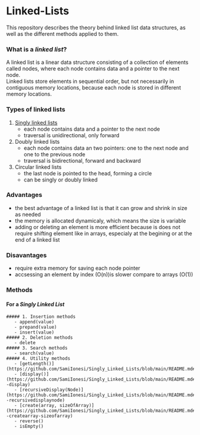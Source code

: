 # Linked-Lists
This repository describes the theory behind linked list data structures, as well as the different methods applied to them.

### What is a *linked list*?

A linked list is a linear data structure consisting of a collection of elements called nodes, where each node contains data and a pointer to the next node.<br>
Linked lists store elements in sequential order, but not necessarily in contiguous memory locations, because each node is stored in different memory locations.

### Types of linked lists

1. [Singly linked lists](https://github.com/SamiIonesi/Singly_Linked_Lists/tree/main)
    - each node contains data and a pointer to the next node
    - traversal is unidirectional, only forward
2. Doubly linked lists
    - each node contains data an two pointers: one to the next node and one to the previous node
    - traversal is bidirectional, forward and backward
3. Circular linked lists
    - the last node is pointed to the head, forming a circle
    - can be singly or doubly linked

### Advantages

- the best advantage of a linked list is that it can grow and shrink in size as needed
- the memory is allocated dynamicaly, which means the size is variable
- adding or deleting an element is more efficient because is does not require shifting element like in arrays, especialy at the begining or at the end of a linked list

### Disavantages

- require extra memory for saving each node pointer
- accsessing an element by index (O(n))is slower compare to arrays (O(1))

### Methods
#### For a *Singly Linked List*

    ##### 1. Insertion methods
       - append(value)
       - prepand(value)
       - insert(value)
    ##### 2. Deletion methods
       - delete
    ##### 3. Search methods
       - search(value)
    ##### 4. Utility methods
       - [getLength()](https://github.com/SamiIonesi/Singly_Linked_Lists/blob/main/README.md#getlength)
       - [display()](https://github.com/SamiIonesi/Singly_Linked_Lists/blob/main/README.md#--display)
       - [recursiveDisplay(Node)](https://github.com/SamiIonesi/Singly_Linked_Lists/blob/main/README.md#--recursivedisplaynode)
       - [create(array, sizeOfArray)](https://github.com/SamiIonesi/Singly_Linked_Lists/blob/main/README.md#--createarray-sizeofarray)
       - reverse()
       - isEmpty()
